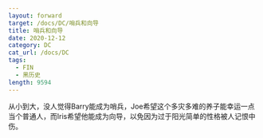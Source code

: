 ```yaml
---
layout: forward
target: /docs/DC/哨兵和向导
title: 哨兵和向导
date: 2020-12-12
category: DC
cat_url: /docs/DC
tags: 
  - FIN
  - 黑历史
length: 9594
---
```


从小到大，没人觉得Barry能成为哨兵，Joe希望这个多灾多难的养子能幸运一点当个普通人，而Iris希望他能成为向导，以免因为过于阳光简单的性格被人记恨中伤。
